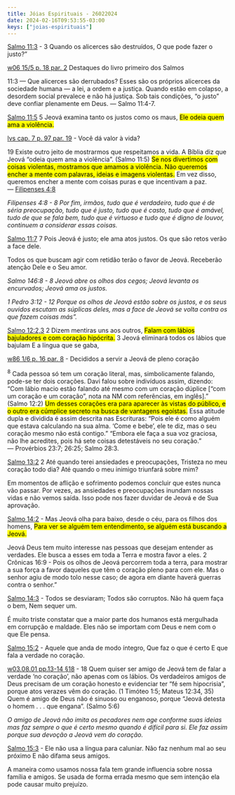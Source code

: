 ```yaml
---
title: Jóias Espirituais - 26022024
date: 2024-02-16T09:53:55-03:00
keys: ["joias-espirituais"]
---
```


[Salmo 11:3](https://www.jw.org/finder?wtlocale=T&pub=nwtsty&srctype=wol&bible=19011003&srcid=share) - 3 Quando os alicerces são destruídos, O que pode fazer o justo?”

<div class='quadro'><a href="https://www.jw.org/finder?wtlocale=T&docid=2006365&srctype=wol&srcid=share&par=15">w06 15/5 p. 18 par. 2</a> Destaques do livro primeiro dos Salmos

11:3 — Que alicerces são derrubados? Esses são os próprios alicerces da sociedade humana — a lei, a ordem e a justiça. Quando estão em colapso, a desordem social prevalece e não há justiça. Sob tais condições, “o justo” deve confiar plenamente em Deus. — Salmo 11:4-7.</div>

[Salmo 11:5](https://www.jw.org/finder?wtlocale=T&pub=nwtsty&srctype=wol&bible=19011005&srcid=share) 5 Jeová examina tanto os justos como os maus, <mark class="green">Ele odeia quem ama a violência.</mark>

<div class='quadro'><a href="https://www.jw.org/finder?wtlocale=T&docid=1102017566&srctype=wol&srcid=share&par=26">lvs cap. 7 p. 97 par. 19</a> - Você dá valor à vida?

19 Existe outro jeito de mostrarmos que respeitamos a vida. A Bíblia diz que Jeová “odeia quem ama a violência”. (Salmo 11:5) <mark class="green">Se nos divertimos com coisas violentas, mostramos que amamos a violência. Não queremos encher a mente com palavras, ideias e imagens violentas.</mark> Em vez disso, queremos encher a mente com coisas puras e que incentivam a paz. — [Filipenses 4:8](https://www.jw.org/finder?wtlocale=T&pub=nwtsty&srctype=wol&bible=50004008&srcid=share)

_Filipenses 4:8 - 8 Por fim, irmãos, tudo que é verdadeiro, tudo que é de séria preocupação, tudo que é justo, tudo que é casto, tudo que é amável, tudo de que se fala bem, tudo que é virtuoso e tudo que é digno de louvor, continuem a considerar essas coisas._

</div>

[Salmo 11:7](https://www.jw.org/finder?wtlocale=T&pub=nwtsty&srctype=wol&bible=19011007&srcid=share) 7 Pois Jeová é justo; ele ama atos justos. Os que são retos verão a face dele.

<div class='quadro'>Todos os que buscam agir com retidão terão o favor de Jeová. Receberão atenção Dele e o Seu amor.

_Salmo 146:8 - 8 Jeová abre os olhos dos cegos; Jeová levanta os encurvados; Jeová ama os justos._

_1 Pedro 3:12 - 12 Porque os olhos de Jeová estão sobre os justos, e os seus ouvidos escutam as súplicas deles, mas a face de Jeová se volta contra os que fazem coisas más”._

</div>

[Salmo 12:2,3](https://wol.jw.org/pt/wol/b/r5/lp-t/nwtsty/19/12#s=2&study=discover&v=19:12:2-19:12:3) 2 Dizem mentiras uns aos outros, <mark>Falam com lábios bajuladores e com coração hipócrita.</mark> 3 Jeová eliminará todos os lábios que bajulam E a língua que se gaba,

<div class='quadro'><a href='https://www.jw.org/finder?wtlocale=T&docid=1986404&srctype=wol&srcid=share&par=11'>w86 1/6 p. 16 par. 8</a> - Decididos a servir a Jeová de pleno coração

<sup>8</sup> Cada pessoa só tem um coração literal, mas, simbolicamente falando, pode-se ter dois corações. Davi falou sobre indivíduos assim, dizendo: “Com lábio macio estão falando até mesmo com um coração dúplice [“com um coração e um coração”, nota na NM com referências, em inglês].” (Salmo 12:2) <mark>Um desses corações era para aparecer às vistas do público, e o outro era cúmplice secreto na busca de vantagens egoístas.</mark> Essa atitude dupla e dividida é assim descrita nas Escrituras: “Pois ele é como alguém que estava calculando na sua alma. ‘Come e bebe’, ele te diz, mas o seu coração mesmo não está contigo.” “Embora ele faça a sua voz graciosa, não lhe acredites, pois há sete coisas detestáveis no seu coração.” — Provérbios 23:7; 26:25; Salmo 28:3.

</div>

[Salmo 13:2](https://www.jw.org/finder?wtlocale=T&pub=nwtsty&srctype=wol&bible=19013002&srcid=share) 2 Até quando terei ansiedades e preocupações, Tristeza no meu coração todo dia? Até quando o meu inimigo triunfará sobre mim?

<div class="quadro">Em momentos de aflição e sofrimento podemos concluir que estes nunca vão passar. Por vezes, as ansiedades e preocupações inundam nossas vidas e não vemos saída. Isso pode nos fazer duvidar de Jeová e de Sua aprovação.</div>

[Salmo 14:2](https://www.jw.org/finder?wtlocale=T&pub=nwtsty&srctype=wol&bible=19014002&srcid=share) - Mas Jeová olha para baixo, desde o céu, para os filhos dos homens, <mark class='cyan'>Para ver se alguém tem entendimento, se alguém está buscando a Jeová.</mark>

<div class="quadro">Jeová Deus tem muito interesse nas pessoas que desejam entender as verdades. Ele busca a esses em toda a Terra e mostra favor a eles. 2 Crônicas 16:9 - Pois os olhos de Jeová percorrem toda a terra, para mostrar a sua força a favor daqueles que têm o coração pleno para com ele. Mas o senhor agiu de modo tolo nesse caso; de agora em diante haverá guerras contra o senhor.”</div>

[Salmo 14:3](https://www.jw.org/finder?wtlocale=T&pub=nwtsty&srctype=wol&bible=19014003&srcid=share) - Todos se desviaram; Todos são corruptos. Não há quem faça o bem, Nem sequer um.

<div class="quadro">É muito triste constatar que a maior parte dos humanos está mergulhada em corrupção e maldade. Eles não se importam com Deus e nem com o que Ele pensa.</div>

[Salmo 15:2](https://www.jw.org/finder?wtlocale=T&pub=nwtsty&srctype=wol&bible=19015002&srcid=share) - Aquele que anda de modo íntegro, Que faz o que é certo E que fala a verdade no coração.

<div class="quadro"><a href="https://wol.jw.org/pt/wol/pc/r5/lp-t/1204408/418/0">w03.08.01 pp.13-14 §18</a> - 18 Quem quiser ser amigo de Jeová tem de falar a verdade ‘no coração’, não apenas com os lábios. Os verdadeiros amigos de Deus precisam de um coração honesto e evidenciar ter “fé sem hipocrisia”, porque atos verazes vêm do coração. (1 Timóteo 1:5; Mateus 12:34, 35) Quem é amigo de Deus não é sinuoso ou enganoso, porque “Jeová detesta o homem  . . . que engana”. (Salmo 5:6)

_O amigo de Jeová não imita os pecadores nem age conforme suas ideias mas faz sempre o que é certo mesmo quando é difícil para si. Ele faz assim porque sua devoção a Jeová vem do coração._ </div>

[Salmo 15:3](https://www.jw.org/finder?wtlocale=T&pub=nwtsty&srctype=wol&bible=19015003&srcid=share) - Ele não usa a língua para caluniar. Não faz nenhum mal ao seu próximo E não difama seus amigos.

<div class="quadro">A maneira como usamos nossa fala tem grande influencia sobre nossa família e amigos. Se usada de forma errada mesmo que sem intenção ela pode causar muito prejuízo.</div>
